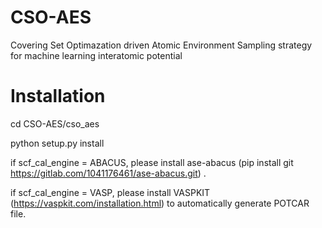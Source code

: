 # CSO-AES
Covering Set Optimazation driven Atomic Environment Sampling strategy for machine learning interatomic potential 

# Installation
cd CSO-AES/cso_aes

python setup.py install

if scf_cal_engine = ABACUS, please  install ase-abacus (pip install git https://gitlab.com/1041176461/ase-abacus.git) .

if scf_cal_engine = VASP, please install VASPKIT (https://vaspkit.com/installation.html) to automatically generate POTCAR file.
